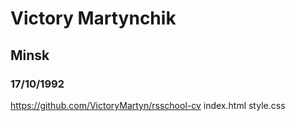 # Victory Martynchik
## Minsk
### 17/10/1992
https://github.com/VictoryMartyn/rsschool-cv
index.html
style.css

